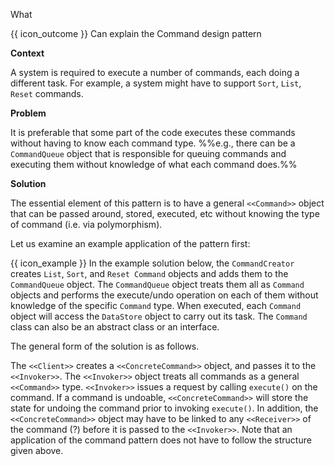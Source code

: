 <span id="title">What</span>

<span id="prereqs"></span>

<span id="outcomes">{{ icon_outcome }} Can explain the Command design pattern</span>

<div id="body">

**Context**

A system is required to execute a number of commands, each doing a different task. For example, a system might have to support `Sort`, `List`, `Reset` commands.

**Problem**

It is preferable that some part of the code executes these commands without having to know each command type. %%e.g., there can be a `CommandQueue` object that is responsible for queuing commands and executing them without knowledge of what each command does.%%

**Solution**

The essential element of this pattern is to have a general `<<Command>>` object that can be passed around, stored, executed, etc without knowing the type of command (i.e. via polymorphism).

Let us examine an example application of the pattern first:

<box>

{{ icon_example }} In the example solution below, the `CommandCreator` creates `List`, `Sort`, and `Reset Command` objects and adds them to the `CommandQueue` object. The `CommandQueue` object treats them all as `Command` objects and performs the execute/undo operation on each of them without knowledge of the specific `Command` type. When executed, each `Command` object will access the `DataStore` object to carry out its task. The `Command` class can also be an abstract class or an interface.

<pic eager src="{{baseUrl}}/designPatterns/command/what/images/commandCreator.png" height="150" />
<p/>

</box>

The general form of the solution is as follows.

<pic eager src="{{baseUrl}}/designPatterns/command/what/images/clientInvoker.png" height="200" />
<p/>

The `<<Client>>` creates a `<<ConcreteCommand>>` object, and passes it to the `<<Invoker>>`. The `<<Invoker>>` object treats all commands as a general `<<Command>>` type.  `<<Invoker>>` issues a request by calling `execute()` on the command. If a command is undoable, `<<ConcreteCommand>>` will store the state for undoing the command prior to invoking `execute()`.  In addition, the `<<ConcreteCommand>>` object may have to be linked to any `<<Receiver>>` of the command (<tooltip content="the object the command will operate on, in case different commands operate on different objects">?</tooltip>) before it is passed to the `<<Invoker>>`. Note that an application of the command pattern does not have to follow the structure given above.

</div>

<div id="extras">
</div>
